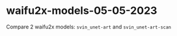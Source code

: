 # waifu2x-models-05-05-2023
Compare 2 waifu2x models: ``` svin_unet-art ``` and ``` svin_unet-art-scan ``` 